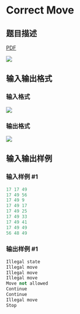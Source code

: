 # Correct Move

## 题目描述

[problemUrl]: https://uva.onlinejudge.org/index.php?option=com_onlinejudge&Itemid=8&category=4&page=show_problem&problem=191

[PDF](https://uva.onlinejudge.org/external/2/p255.pdf)

![](https://cdn.luogu.com.cn/upload/vjudge_pic/UVA255/e5a323bfc923867a0ca3cd088838b3f4799e3d56.png)

## 输入输出格式

### 输入格式

![](https://cdn.luogu.com.cn/upload/vjudge_pic/UVA255/dc09919152f7c877c8002ead0d79ff473d3fd6bb.png)

### 输出格式

![](https://cdn.luogu.com.cn/upload/vjudge_pic/UVA255/32915fe0a926ae54002c07640aac6389646d84d2.png)

## 输入输出样例

### 输入样例 #1

```cpp
17 17 49
17 49 56
17 49 9
17 49 17
17 49 25
17 49 33
17 49 41
17 49 49
56 48 49
```


### 输出样例 #1

```cpp
Illegal state
Illegal move
Illegal move
Illegal move
Move not allowed
Continue
Continue
Illegal move
Stop
```


